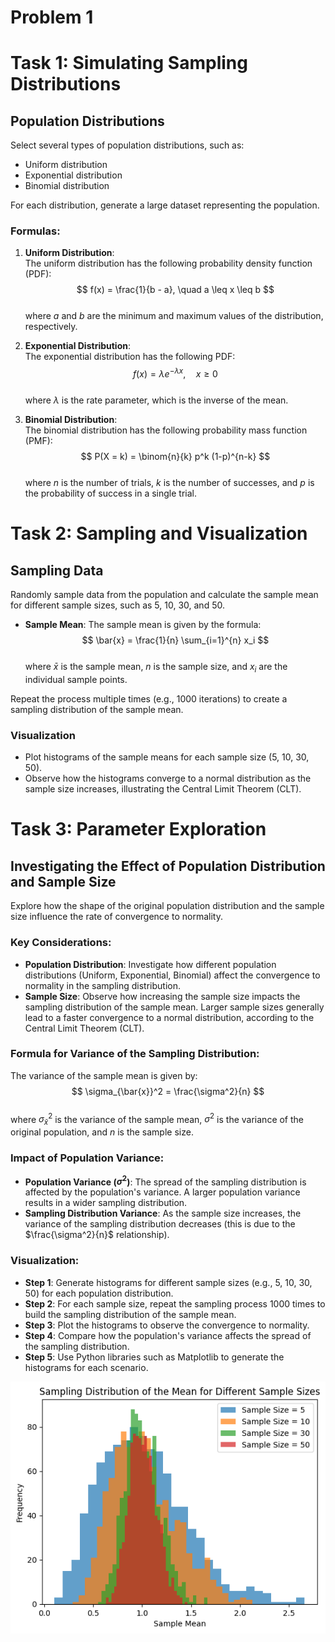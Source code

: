 # Problem 1

# Task 1: Simulating Sampling Distributions

## Population Distributions

Select several types of population distributions, such as:

- Uniform distribution
- Exponential distribution
- Binomial distribution

For each distribution, generate a large dataset representing the population.

### Formulas:

1. **Uniform Distribution**:  
   The uniform distribution has the following probability density function (PDF):  
   $$ f(x) = \frac{1}{b - a}, \quad a \leq x \leq b $$  
   where $a$ and $b$ are the minimum and maximum values of the distribution, respectively.

2. **Exponential Distribution**:  
   The exponential distribution has the following PDF:  
   $$ f(x) = \lambda e^{-\lambda x}, \quad x \geq 0 $$  
   where $\lambda$ is the rate parameter, which is the inverse of the mean.

3. **Binomial Distribution**:  
   The binomial distribution has the following probability mass function (PMF):  
   $$ P(X = k) = \binom{n}{k} p^k (1-p)^{n-k} $$  
   where $n$ is the number of trials, $k$ is the number of successes, and $p$ is the probability of success in a single trial.

# Task 2: Sampling and Visualization

## Sampling Data

Randomly sample data from the population and calculate the sample mean for different sample sizes, such as 5, 10, 30, and 50.

- **Sample Mean**: The sample mean is given by the formula:  
  $$ \bar{x} = \frac{1}{n} \sum_{i=1}^{n} x_i $$  
  where $\bar{x}$ is the sample mean, $n$ is the sample size, and $x_i$ are the individual sample points.

Repeat the process multiple times (e.g., 1000 iterations) to create a sampling distribution of the sample mean.

### Visualization

- Plot histograms of the sample means for each sample size (5, 10, 30, 50).
- Observe how the histograms converge to a normal distribution as the sample size increases, illustrating the Central Limit Theorem (CLT).

# Task 3: Parameter Exploration

## Investigating the Effect of Population Distribution and Sample Size

Explore how the shape of the original population distribution and the sample size influence the rate of convergence to normality.

### Key Considerations:
- **Population Distribution**: Investigate how different population distributions (Uniform, Exponential, Binomial) affect the convergence to normality in the sampling distribution.
- **Sample Size**: Observe how increasing the sample size impacts the sampling distribution of the sample mean. Larger sample sizes generally lead to a faster convergence to a normal distribution, according to the Central Limit Theorem (CLT).

### Formula for Variance of the Sampling Distribution:
The variance of the sample mean is given by:  
$$ \sigma_{\bar{x}}^2 = \frac{\sigma^2}{n} $$  
where $\sigma_{\bar{x}}^2$ is the variance of the sample mean, $\sigma^2$ is the variance of the original population, and $n$ is the sample size.

### Impact of Population Variance:
- **Population Variance ($\sigma^2$)**: The spread of the sampling distribution is affected by the population's variance. A larger population variance results in a wider sampling distribution.
- **Sampling Distribution Variance**: As the sample size increases, the variance of the sampling distribution decreases (this is due to the $\frac{\sigma^2}{n}$ relationship).

### Visualization:
- **Step 1**: Generate histograms for different sample sizes (e.g., 5, 10, 30, 50) for each population distribution. 
- **Step 2**: For each sample size, repeat the sampling process 1000 times to build the sampling distribution of the sample mean.
- **Step 3**: Plot the histograms to observe the convergence to normality.
- **Step 4**: Compare how the population's variance affects the spread of the sampling distribution.
- **Step 5**: Use Python libraries such as Matplotlib to generate the histograms for each scenario.

![alt text](image.png)
